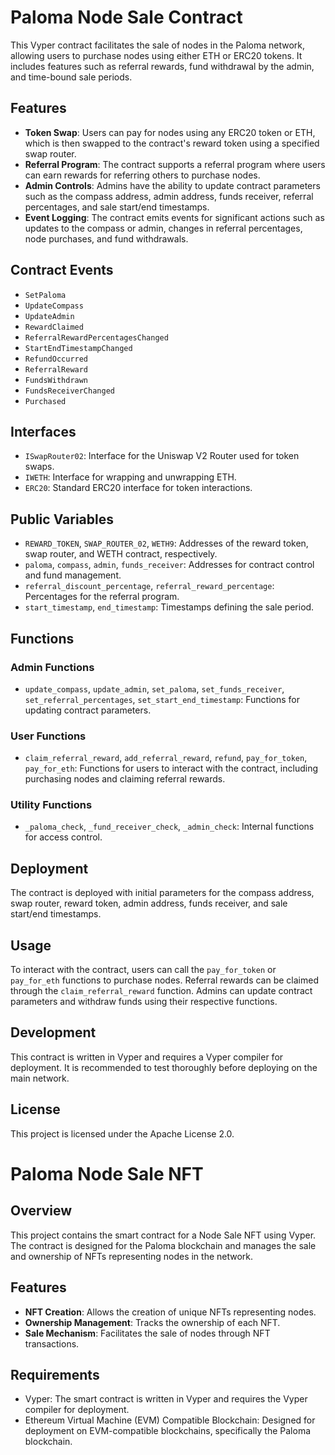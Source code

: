 # Paloma Node Sale Contract

This Vyper contract facilitates the sale of nodes in the Paloma network, allowing users to purchase nodes using either ETH or ERC20 tokens. It includes features such as referral rewards, fund withdrawal by the admin, and time-bound sale periods.

## Features

- **Token Swap**: Users can pay for nodes using any ERC20 token or ETH, which is then swapped to the contract's reward token using a specified swap router.
- **Referral Program**: The contract supports a referral program where users can earn rewards for referring others to purchase nodes.
- **Admin Controls**: Admins have the ability to update contract parameters such as the compass address, admin address, funds receiver, referral percentages, and sale start/end timestamps.
- **Event Logging**: The contract emits events for significant actions such as updates to the compass or admin, changes in referral percentages, node purchases, and fund withdrawals.

## Contract Events

- `SetPaloma`
- `UpdateCompass`
- `UpdateAdmin`
- `RewardClaimed`
- `ReferralRewardPercentagesChanged`
- `StartEndTimestampChanged`
- `RefundOccurred`
- `ReferralReward`
- `FundsWithdrawn`
- `FundsReceiverChanged`
- `Purchased`

## Interfaces

- `ISwapRouter02`: Interface for the Uniswap V2 Router used for token swaps.
- `IWETH`: Interface for wrapping and unwrapping ETH.
- `ERC20`: Standard ERC20 interface for token interactions.

## Public Variables

- `REWARD_TOKEN`, `SWAP_ROUTER_02`, `WETH9`: Addresses of the reward token, swap router, and WETH contract, respectively.
- `paloma`, `compass`, `admin`, `funds_receiver`: Addresses for contract control and fund management.
- `referral_discount_percentage`, `referral_reward_percentage`: Percentages for the referral program.
- `start_timestamp`, `end_timestamp`: Timestamps defining the sale period.

## Functions

### Admin Functions

- `update_compass`, `update_admin`, `set_paloma`, `set_funds_receiver`, `set_referral_percentages`, `set_start_end_timestamp`: Functions for updating contract parameters.

### User Functions

- `claim_referral_reward`, `add_referral_reward`, `refund`, `pay_for_token`, `pay_for_eth`: Functions for users to interact with the contract, including purchasing nodes and claiming referral rewards.

### Utility Functions

- `_paloma_check`, `_fund_receiver_check`, `_admin_check`: Internal functions for access control.

## Deployment

The contract is deployed with initial parameters for the compass address, swap router, reward token, admin address, funds receiver, and sale start/end timestamps.

## Usage

To interact with the contract, users can call the `pay_for_token` or `pay_for_eth` functions to purchase nodes. Referral rewards can be claimed through the `claim_referral_reward` function. Admins can update contract parameters and withdraw funds using their respective functions.

## Development

This contract is written in Vyper and requires a Vyper compiler for deployment. It is recommended to test thoroughly before deploying on the main network.

## License

This project is licensed under the Apache License 2.0.

# Paloma Node Sale NFT

## Overview

This project contains the smart contract for a Node Sale NFT using Vyper. The contract is designed for the Paloma blockchain and manages the sale and ownership of NFTs representing nodes in the network.

## Features

- **NFT Creation**: Allows the creation of unique NFTs representing nodes.
- **Ownership Management**: Tracks the ownership of each NFT.
- **Sale Mechanism**: Facilitates the sale of nodes through NFT transactions.

## Requirements

- Vyper: The smart contract is written in Vyper and requires the Vyper compiler for deployment.
- Ethereum Virtual Machine (EVM) Compatible Blockchain: Designed for deployment on EVM-compatible blockchains, specifically the Paloma blockchain.

